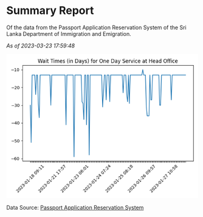 # Summary Report

Of the data from the Passport Application Reservation System of the Sri Lanka Department of Immigration and Emigration.

*As of 2023-03-23 17:59:48*

![Wait Time Chart](summary.wait_time_chart.png)

Data Source: [Passport Application Reservation System](https://eservices.immigration.gov.lk:8443/appointment/pages/reservationApplication.xhtml)